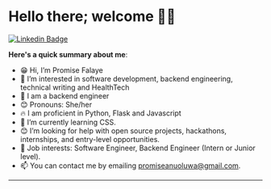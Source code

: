 
# Hello there; welcome 👋🏾

[![Linkedin Badge](https://img.shields.io/badge/-promiseanuoluwa-blue?style=for-the-badge&logo=Linkedin&logoColor=white&link=https://www.linkedin.com/in/promise-anuoluwa-0b6a65224)]( https://www.linkedin.com/in/promise-anuoluwa/) 

**Here's a quick summary about me**:

- 😁 Hi, I’m Promise Falaye
- 👀 I’m interested in software development, backend engineering, technical writing and HealthTech
- 🌱 I am a backend engineer
- 😊 Pronouns: She/her
- 🔥  I am proficient in Python, Flask and Javascript
- 🌱 I’m currently learning CSS.
- 😊 I’m looking for help with open source projects, hackathons, internships, and entry-level opportunities.
- 💼 Job interests: Software Engineer, Backend Engineer (Intern or Junior level).
- 📫 You can contact me by emailing promiseanuoluwa@gmail.com.

---
